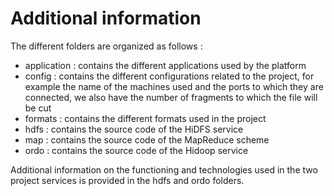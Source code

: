 # Additional information

The different folders are organized as follows :
- application : contains the different applications used by the platform
- config : contains the different configurations related to the project, for example the name of the machines used and the ports to which they are connected, we also have the number of fragments to which the file will be cut
- formats : contains the different formats used in the project 
- hdfs : contains the source code of the HiDFS service
- map : contains the source code of the MapReduce scheme
- ordo : contains the source code of the Hidoop service

Additional information on the functioning and technologies used in the two project services is provided in the hdfs and ordo folders. 
